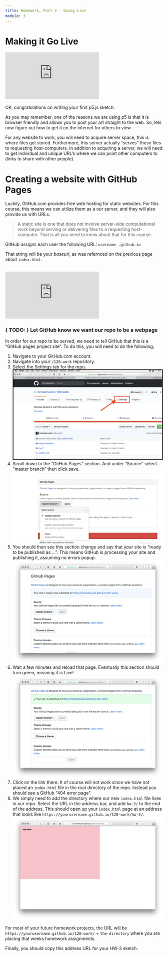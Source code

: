 ```yaml
---
title: Homework, Part 2 - Going Live
module: 3
---
```


# Making it Go Live


<div class="embed-responsive embed-responsive-16by9"><iframe class="embed-responsive-item" src="https://www.youtube.com/embed/bNR70K4BJbY" frameborder="0" allowfullscreen></iframe></div>


OK, congratulations on writing your first p5.js sketch.

As you may remember, one of the reasons we are using p5 is that it is browser friendly and allows you to post your art straight to the web. So, lets now figure out how to get it on the Internet for others to view.

For any website to work, you will need to acquire server space, this is where files get stored. Furthermore, this server actually “serves” these files to requesting host-computers. In addition to acquiring a server, we will need to get individual and unique URL’s where we can point other computers to (links to share with other people).


# Creating a website with GitHub Pages

Luckily, GitHub.com provides free web hosting for static websites. For this course, this means we can utilize them as a our server, and they will also provide us with URLs.

> A static site is one that does not involve server-side computational work beyond serving or delivering files to a requesting host-computer. That is all you need to know about that for this course.

GitHub assigns each user the following URL:
`username .github.io`

That string will be your _baseurl_, as was refernced on the previous page about `index.html`.


<br />

<div class="embed-responsive embed-responsive-16by9"><iframe class="embed-responsive-item" src="https://www.youtube.com/embed/2MsN8gpT6jY" frameborder="0" allowfullscreen></iframe></div>



### { TODO: } Let GitHub know we want our repo to be a webpage

In order for our repo to be served, we need to tell GitHub that this is a “GitHub pages project site”. To do this, you will need to do the following;

1. Navigate to your GitHub.com account.
2. Navigate into your `/120-work` repository.
3. Select the Settings tab for the repo. ![Settings Tab](../imgs/settingsTab.png)
4. Scroll down to the “GitHub Pages” section. And under “Source” select “master branch” then click save. ![Select a branch](../imgs/githubPagesSettings.png)
5. You should then see this section change and say that your site is “ready to be published as …”. This means GitHub is processing your site and publishing it, assuming no errors popup. ![GitHub, ready to publish](../imgs/gh_ready.png)
6. Wait a few minutes and reload that page. Eventually this section should turn green, meaning it is Live! ![GitHub says the page is live](../imgs/gh_live.png)
7. Click on the link there. It of course will not work since we have not placed an `index.html` file in the root directory of the repo. Instead you should see a GitHub “404 error page”.
8. We simply need to add the directory where our new `index.html` file lives in our repo. Select the URL in the address bar, and add `hw-3/` to the end of the address. This should open up your `index.html` page at an address that looks like `https://yourusername.github.io/120-work/hw-3/`. ![Live WebPage](../imgs/gh_liveWebPage.png)

For most of your future homework projects, the URL will be `https://yourusername.github.io/120-work/` + `the-directory` where you are placing that weeks homework assignments.

Finally, you should copy this address URL for your HW-3 sketch.

